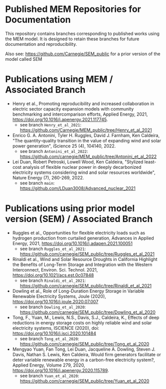 # Published MEM Repositories for Documentation

This repository contains branches corresponding to published works using the MEM model. It is designed to retain these branches for future documentation and reproducibility.

Also see: https://github.com/Carnegie/SEM_public for a prior version of the model called SEM

# Publications using MEM / Associated Branch

 * Henry et al., Promoting reproducibility and increased collaboration in electric sector capacity expansion models with community benchmarking and intercomparison efforts, Applied Energy, 2021, https://doi.org/10.1016/j.apenergy.2021.117745.
   * see branch `Henry_et_al_2021`: https://github.com/Carnegie/MEM_public/tree/Henry_et_al_2021 
 * Enrico G. A. Antonini, Tyler H. Ruggles, David J. Farnham, Ken Caldeira, "The quantity-quality transition in the value of expanding wind and solar power generation", iScience 25 (4), 104140, 2022. 
   * see branch `Antonini_et_al_2022`: https://github.com/carnegie/MEM_public/tree/Antonini_et_al_2022
 * Lei Duan, Robert Petroski, Lowell Wood, Ken Caldeira, "Stylized least-cost analysis of flexible nuclear power in deeply decarbonized electricity systems considering wind and solar resources worldwide", Nature Energy (7), 260-269, 2022. 
   * see branch `main`: https://github.com/LDuan3008/Advanced_nuclear_2021
 
# Publications using prior model version (SEM) / Associated Branch

 * Ruggles et al., Opportunities for flexible electricity loads such as hydrogen production from curtailed generation, Advances in Applied Energy, 2021, https://doi.org/10.1016/j.adapen.2021.100051
   * see branch `Ruggles_et_al_2021`: https://github.com/carnegie/SEM_public/tree/Ruggles_et_al_2021
 * Rinaldi et al., Wind and Solar Resource Droughts in California Highlight the Benefits of Long-Term Storage and Integration with the Western Interconnect, Environ. Sci. Technol. 2021, https://doi.org/10.1021/acs.est.0c07848
   * see branch `Rinaldi_et_al_2021`: https://github.com/carnegie/SEM_public/tree/Rinaldi_et_al_2021
 * Dowling et al., Role of Long-Duration Energy Storage in Variable Renewable Electricity Systems, Joule (2020), https://doi.org/10.1016/j.joule.2020.07.007
   * see branch `Dowling_et_al_2020`: https://github.com/carnegie/SEM_public/tree/Dowling_et_al_2020
 * Tong, F., Yuan, M., Lewis, N.S., Davis, S.J., Caldeira, K., Effects of deep reductions in energy storage costs on highly reliable wind and solar electricity systems, ISCIENCE (2020), doi: https://doi.org/10.1016/j.isci.2020.101484 
   * see branch `Tong_et_al_2020`: https://github.com/carnegie/SEM_public/tree/Tong_et_al_2020
 * Mengyao Yuan, Fan Tong, Lei Duan, Jacqueline A. Dowling, Steven J. Davis, Nathan S. Lewis, Ken Caldeira, Would firm generators facilitate or deter variable renewable energy in a carbon-free electricity system?, Applied Energy, Volume 279, 2020, https://doi.org/10.1016/j.apenergy.2020.115789.
   * see branch `Yuan_et_al_2020`: https://github.com/carnegie/SEM_public/tree/Yuan_et_al_2020
